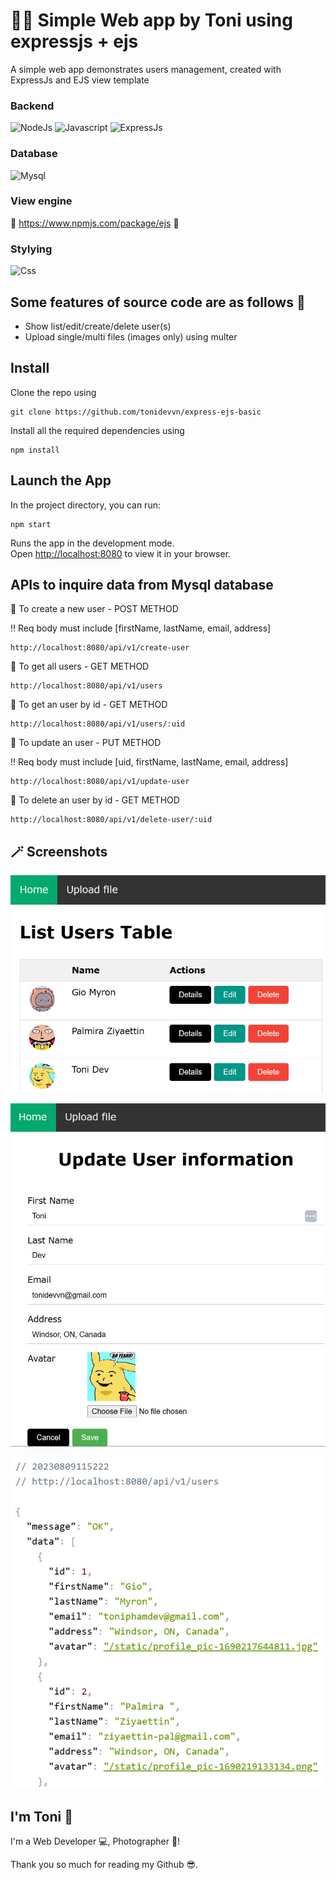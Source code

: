 # 🧑‍💻 Simple Web app by Toni using expressjs + ejs

A simple web app demonstrates users management, created with ExpressJs and EJS view template

<h3>Backend</h3>
<p align=”center”>
<img width="88" height="28" alt="NodeJs" src="https://img.shields.io/badge/Node.js-43853D?style=for-the-badge&logo=node.js&logoColor=white" />
<img width="88" height="28" alt="Javascript" src="https://img.shields.io/badge/JavaScript-323330?style=for-the-badge&logo=javascript&logoColor=F7DF1E" />
<img width="88" height="28" alt="ExpressJs" src="https://img.shields.io/badge/Express.js-404D59?style=for-the-badge" />
</p>

<h3>Database</h3>
<img width="88" height="28" alt="Mysql" src="https://img.shields.io/badge/MySQL-00000F?style=for-the-badge&logo=mysql&logoColor=white" />

<h3>View engine</h3>

📛 https://www.npmjs.com/package/ejs 📛

<h3>Stylying</h3>

<img width="88" height="28" alt="Css" src="https://img.shields.io/badge/CSS-239120?&style=for-the-badge&logo=css3&logoColor=white" />

## Some features of source code are as follows 👋

- Show list/edit/create/delete user(s)
- Upload single/multi files (images only) using multer

## Install

Clone the repo using

<pre>
<code>git clone https://github.com/tonidevvn/express-ejs-basic</code>
</pre>

Install all the required dependencies using

<pre>
<code>npm install</code>
</pre>

## Launch the App

In the project directory, you can run:

<pre>
<code>npm start</code>
</pre>

Runs the app in the development mode.\
Open [http://localhost:8080](http://localhost:8080) to view it in your browser.

## APIs to inquire data from Mysql database

🚀 To create a new user - POST METHOD

‼️ Req body must include [firstName, lastName, email, address]

<pre>
<code>http://localhost:8080/api/v1/create-user</code>
</pre>

🚀 To get all users - GET METHOD

<pre>
<code>http://localhost:8080/api/v1/users</code>
</pre>

🚀 To get an user by id - GET METHOD

<pre>
<code>http://localhost:8080/api/v1/users/:uid</code>
</pre>

🚀 To update an user - PUT METHOD

‼️ Req body must include [uid, firstName, lastName, email, address]

<pre>
<code>http://localhost:8080/api/v1/update-user</code>
</pre>

🚀 To delete an user by id - GET METHOD

<pre>
<code>http://localhost:8080/api/v1/delete-user/:uid</code>
</pre>

## 🪄 Screenshots

![Screenshot-1](/src/public/image/app_Screenshot_1.jpg?raw=true "Screenshot-1")

![Screenshot-2](/src/public/image/app_Screenshot_2.jpg?raw=true "Screenshot-2")

![Screenshot-3](/src/public/image/app_Screenshot_3.jpg?raw=true "Screenshot-3")

## I'm Toni 👋

I'm a Web Developer 💻, Photographer 📸!

Thank you so much for reading my Github 😎.
